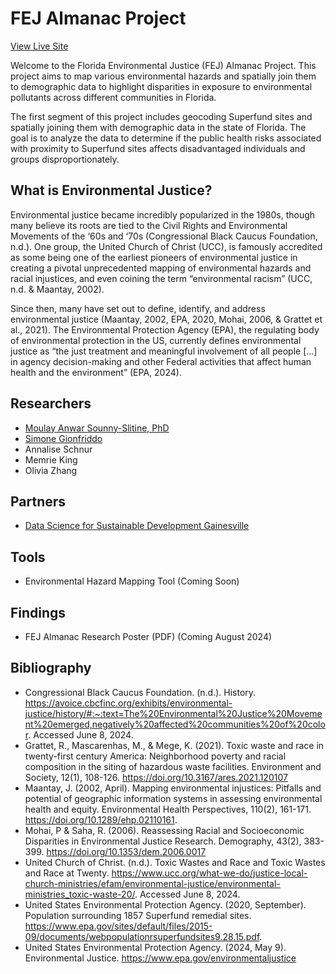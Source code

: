 # FEJ Almanac Project

[View Live Site](https://sounny.github.io/fej/)

Welcome to the Florida Environmental Justice (FEJ) Almanac Project. This project aims to map various environmental hazards and spatially join them to demographic data to highlight disparities in exposure to environmental pollutants across different communities in Florida.

The first segment of this project includes geocoding Superfund sites and spatially joining them with demographic data in the state of Florida. The goal is to analyze the data to determine if the public health risks associated with proximity to Superfund sites affects disadvantaged individuals and groups disproportionately.

## What is Environmental Justice?

Environmental justice became incredibly popularized in the 1980s, though many believe its roots are tied to the Civil Rights and Environmental Movements of the ‘60s and ‘70s (Congressional Black Caucus Foundation, n.d.). One group, the United Church of Christ (UCC), is famously accredited as some being one of the earliest pioneers of environmental justice in creating a pivotal unprecedented mapping of environmental hazards and racial injustices, and even coining the term “environmental racism” (UCC, n.d. & Maantay, 2002).

Since then, many have set out to define, identify, and address environmental justice (Maantay, 2002, EPA, 2020, Mohai, 2006, & Grattet et al., 2021). The Environmental Protection Agency (EPA), the regulating body of environmental protection in the US, currently defines environmental justice as “the just treatment and meaningful involvement of all people […] in agency decision-making and other Federal activities that affect human health and the environment” (EPA, 2024).

## Researchers

- [Moulay Anwar Sounny-Slitine, PhD](https://sounny.github.io/)
- [Simone Gionfriddo](https://github.com/simonegionfriddo)
- Annalise Schnur
- Memrie King
- Olivia Zhang

## Partners

- [Data Science for Sustainable Development Gainesville](https://gainesville.dssdglobal.org/projects/ej-dashboard)

## Tools

- Environmental Hazard Mapping Tool (Coming Soon)

## Findings

- FEJ Almanac Research Poster (PDF) (Coming August 2024)

## Bibliography

- Congressional Black Caucus Foundation. (n.d.). History. https://avoice.cbcfinc.org/exhibits/environmental-justice/history/#:~:text=The%20Environmental%20Justice%20Movement%20emerged,negatively%20affected%20communities%20of%20color. Accessed June 8, 2024.
- Grattet, R., Mascarenhas, M., & Mege, K. (2021). Toxic waste and race in twenty-first century America: Neighborhood poverty and racial composition in the siting of hazardous waste facilities. Environment and Society, 12(1), 108-126.  https://doi.org/10.3167/ares.2021.120107
- Maantay, J. (2002, April). Mapping environmental injustices: Pitfalls and potential of geographic information systems in assessing environmental health and equity. Environmental Health Perspectives, 110(2), 161-171. https://doi.org/10.1289/ehp.02110161.
- Mohai, P & Saha, R. (2006). Reassessing Racial and Socioeconomic Disparities in Environmental Justice Research. Demography, 43(2), 383-399. https://doi.org/10.1353/dem.2006.0017
- United Church of Christ. (n.d.). Toxic Wastes and Race and Toxic Wastes and Race at Twenty. https://www.ucc.org/what-we-do/justice-local-church-ministries/efam/environmental-justice/environmental-ministries_toxic-waste-20/. Accessed June 8, 2024.
- United States Environmental Protection Agency. (2020, September). Population surrounding 1857 Superfund remedial sites. https://www.epa.gov/sites/default/files/2015-09/documents/webpopulationrsuperfundsites9.28.15.pdf.
- United States Environmental Protection Agency. (2024, May 9). Environmental Justice. https://www.epa.gov/environmentaljustice
